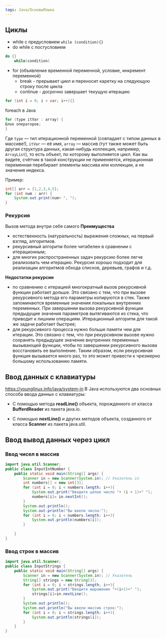 ```yaml
---
tags: Java/ОсновыЯзыка
---
```

## Циклы
- while с предусловием
	`while (condition){}`
- do while с постусловием
``` java
do {} 
	while(condition)
```
- for (объявление временной переменной, условие, инкремент переменной)
	- break - прерывает цикл и переносит каретку на следующую строку после цикла
	- continue - досрочно завершает текущую итерацию
```java
for (int i = 0; i < var; i++){}
```
foreach в Java
```java
for (type itVar : array) {
Блок операторов; 
}
```
Где `type` — тип итерационной переменной (совпадает с типом данных в массиве!), `itVar` — её имя, `array` — массив (тут также может быть другая структура данных, какая-нибудь коллекция, например, `ArrayList`), то есть объект, по которому выполняется цикл. Как вы видите, счётчик в такой конструкции не применяется, итерационная переменная перебирает элементы массива или коллекции, а не значения индекса.

Пример:
```java
int[] arr = {1,2,3,4,5};  
for (int num : arr) {  
    System.out.print(num+ ", ");  
}
```

### Рекурсия
Вызов метода внутри себя самого
**Преимущества**
- естественность (натуральность) выражения сложных, на первый взгляд, алгоритмов.
- рекурсивный алгоритм более читабелен в сравнении с итерационным;
- для многих распространенных задач рекурсию более легче реализовать чем итерацию. Рекурсия хорошо подходит для реализации алгоритмов обхода списков, деревьев, графов и т.д.

**Недостатки рекурсии**
- по сравнению с итерацией многократный вызов рекурсивной функции работает дольше. Это связано с тем, что при вызове рекурсивного метода его параметры копируются в стек. Также запоминаются временные значения локальных внутренних переменных. При завершении вызова рекурсивной функции предыдущие значения параметров вытягиваются из стека, что приводит к лишним операциям. Итерационный алгоритм для такой же задачи работает быстрее;
- для рекурсивного процесса нужно больше памяти чем для итерации. Это связано с тем, что при рекурсивном вызове нужно сохранять предыдущее значение внутренних переменных вызывающей функции, чтобы по завершении рекурсивного вызова восстановить ее выполнение. Таким образом, если рекурсивная функция вызывается много раз, то это может привести к чрезмерно большому использованию памяти.
## Ввод данных с клавиатуры
https://younglinux.info/java/system-in
В Java используются два основных способа ввода данных с клавиатуры:

- С помощью метода **readLine()** объекта, порожденного от класса **BufferdReader** из пакета java.io.

- С помощью **nextLine()** и других методов объекта, созданного от класса **Scanner** из пакета java.util.
## Ввод вывод данных через цикл
### Ввод чисел в массив
```java
import java.util.Scanner;  
public class InputIntNumber {  
    public static void main(String[] args) {  
        Scanner in = new Scanner(System.in); // Указатель in  
        int numbers[] = new int[3];  
        for (int i = 0; i < numbers.length; i++){  
            System.out.print("Введите целое число "+ (i + 1)+" ");  
            numbers[i]= in.nextInt();  
        }  
        System.out.println();  
        System.out.println("Вы ввели числа:");  
        for (int i = 0; i < numbers.length; i++){  
            System.out.println(numbers[i]);  
        }  
  
    }  
}
```

### Ввод строк в массив

```java
import java.util.Scanner;  
public class InputStrings {  
    public static void main(String[] args) {  
        Scanner in = new Scanner(System.in); // Указатель  
        String[] strings = new String[3];  
        for (int i = 0; i < strings.length; i++){  
            System.out.print("Введите выражение "+(i+1)+" ");  
            strings[i]=in.nextLine();  
        }  
        System.out.println();  
        System.out.println("Вы ввели массив строк:");  
        for (int i = 0; i < strings.length; i++){  
            System.out.println(strings[i]);  
        }  
    }  
}
```
